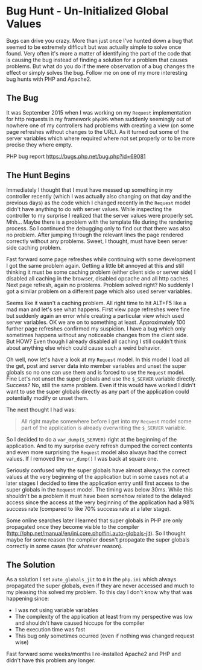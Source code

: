 # Bug Hunt - Un-Initialized Global Values

Bugs can drive you crazy. More than just once I've hunted down a bug that seemed to be extremely difficult but was actually simple to solve once found. Very often it's more a matter of identifying the part of the code that is causing the bug instead of finding a solution for a problem that causes problems. But what do you do if the mere observation of a bug changes the effect or simply solves the bug. Follow me on one of my more interesting bug hunts with PHP and Apache2.

## The Bug

It was September 2015 when I was working on my `Request` implementation for http requests in my framework `phpOMS` when suddenly seemingly out of nowhere one of my controllers had problems with creating a view (on some page refreshes without changes to the URL). As it turned out some of the server variables which where required where not set properly or to be more precise they where empty. 

PHP bug report https://bugs.php.net/bug.php?id=69081

## The Hunt Begins

Immediately I thought that I must have messed up something in my controller recently (which I was actually also changing on that day and the previous days) as the code which I changed recently in the `Request` model didn't have anything to do with server values. While inspecting the controller to my surprise I realized that the server values were properly set. Mhh... Maybe there is a problem with the template file during the rendering process. So I continued the debugging only to find out that there was also no problem. After jumping through the relevant lines the page rendered correctly without any problems. Sweet, I thought, must have been server side caching problem.

Fast forward some page refreshes while continuing with some development I got the same problem again. Getting a little bit annoyed at this and still thinking it must be some caching problem (either client side or server side) I disabled all caching in the browser, disabled opcache and all http caches. Next page refresh, again no problems. Problem solved right? No suddenly I got a similar problem on a different page which also used server variables. 

Seems like it wasn't a caching problem. All right time to hit ALT+F5 like a mad man and let's see what happens. First view page refreshes were fine but suddenly again an error while creating a particular view which used server variables. OK we are on to something at least. Approximately 100 further page refreshes confirmed my suspicion. I have a bug which only sometimes happens without any noticeable changes from the client side. But HOW? Even though I already disabled all caching I still couldn't think about anything else which could cause such a weird behavior. 

Oh well, now let's have a look at my `Request` model. In this model I load all the get, post and server data into member variables and unset the super globals so no one can use them and is forced to use the `Request` model. Fine Let's not unset the super globals and use the `$_SERVER` variable directly. Success? No, still the same problem. Even if this would have worked I didn't want to use the super globals directly as any part of the application could potentially modify or unset them.

The next thought I had was:

> All right maybe somewhere before I get into my `Request` model some part of the application is already overwriting the `$_SERVER` variable.

So I decided to do a `var_dump($_SERVER)` right at the beginning of the application. And to my surprise every refresh dumped the correct contents and even more surprising the `Request` model also always had the correct values. If I removed the `var_dump()` I was back at square one.  

Seriously confused why the super globals have almost always the correct values at the very beginning of the application but in some cases not at a later stages I decided to time the application entry until first access to the super globals in the `Request` model. The timing was below 30ms. While this shouldn't be a problem it must have been somehow related to the delayed access since the access at the very beginning of the application had a 98% success rate (compared to like 70% success rate at a later stage).

Some online searches later I learned that super globals in PHP are only propagated once they become visible to the compiler (http://php.net/manual/en/ini.core.php#ini.auto-globals-jit). So I thought maybe for some reason the compiler doesn't propagate the super globals correctly in some cases (for whatever reason).

## The Solution

As a solution I set `auto_globals_jit` to `0` in the `php.ini` which always propagated the super globals, even if they are never accessed and much to my pleasing this solved my problem. To this day I don't know why that was happening since:

* I was not using variable variables
* The complexity of the application at least from my perspective was low and shouldn't have caused hiccups for the compiler
* The execution time was fast
* This bug only sometimes ocurred (even if nothing was changed request wise)

Fast forward some weeks/months I re-installed Apache2 and PHP and didn't have this problem any longer.